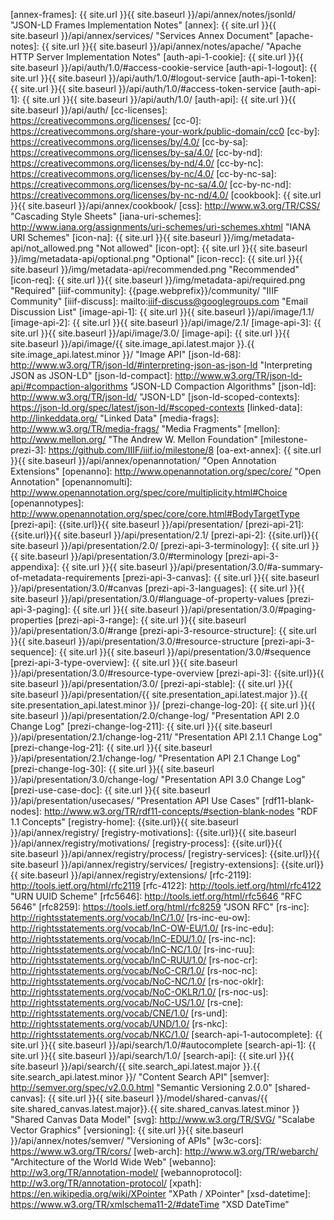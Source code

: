 [annex-frames]: {{ site.url }}{{ site.baseurl }}/api/annex/notes/jsonld/ "JSON-LD Frames Implementation Notes"
[annex]: {{ site.url }}{{ site.baseurl }}/api/annex/services/ "Services Annex Document"
[apache-notes]: {{ site.url }}{{ site.baseurl }}/api/annex/notes/apache/ "Apache HTTP Server Implementation Notes"
[auth-api-1-cookie]: {{ site.url }}{{ site.baseurl }}/api/auth/1.0/#access-cookie-service
[auth-api-1-logout]: {{ site.url }}{{ site.baseurl }}/api/auth/1.0/#logout-service
[auth-api-1-token]: {{ site.url }}{{ site.baseurl }}/api/auth/1.0/#access-token-service
[auth-api-1]: {{ site.url }}{{ site.baseurl }}/api/auth/1.0/
[auth-api]: {{ site.url }}{{ site.baseurl }}/api/auth/
[cc-licenses]: https://creativecommons.org/licenses/
[cc-0]: https://creativecommons.org/share-your-work/public-domain/cc0
[cc-by]: https://creativecommons.org/licenses/by/4.0/
[cc-by-sa]: https://creativecommons.org/licenses/by-sa/4.0/
[cc-by-nd]: https://creativecommons.org/licenses/by-nd/4.0/
[cc-by-nc]: https://creativecommons.org/licenses/by-nc/4.0/
[cc-by-nc-sa]: https://creativecommons.org/licenses/by-nc-sa/4.0/
[cc-by-nc-nd]: https://creativecommons.org/licenses/by-nc-nd/4.0/
[cookbook]: {{ site.url }}{{ site.baseurl }}/api/annex/cookbook/
[css]: http://www.w3.org/TR/CSS/ "Cascading Style Sheets"
[iana-uri-schemes]: http://www.iana.org/assignments/uri-schemes/uri-schemes.xhtml "IANA URI Schemes"
[icon-na]: {{ site.url }}{{ site.baseurl }}/img/metadata-api/not_allowed.png "Not allowed"
[icon-opt]: {{ site.url }}{{ site.baseurl }}/img/metadata-api/optional.png "Optional"
[icon-recc]: {{ site.url }}{{ site.baseurl }}/img/metadata-api/recommended.png "Recommended"
[icon-req]: {{ site.url }}{{ site.baseurl }}/img/metadata-api/required.png "Required"
[iiif-community]: {{page.webprefix}}/community/ "IIIF Community"
[iiif-discuss]: mailto:iiif-discuss@googlegroups.com "Email Discussion List"
[image-api-1]: {{ site.url }}{{ site.baseurl }}/api/image/1.1/
[image-api-2]: {{ site.url }}{{ site.baseurl }}/api/image/2.1/
[image-api-3]: {{ site.url }}{{ site.baseurl }}/api/image/3.0/
[image-api]: {{ site.url }}{{ site.baseurl }}/api/image/{{ site.image_api.latest.major }}.{{ site.image_api.latest.minor }}/ "Image API"
[json-ld-68]: http://www.w3.org/TR/json-ld/#interpreting-json-as-json-ld "Interpreting JSON as JSON-LD"
[json-ld-compact]: http://www.w3.org/TR/json-ld-api/#compaction-algorithms "JSON-LD Compaction Algorithms"
[json-ld]: http://www.w3.org/TR/json-ld/ "JSON-LD"
[json-ld-scoped-contexts]: https://json-ld.org/spec/latest/json-ld/#scoped-contexts
[linked-data]: http://linkeddata.org/ "Linked Data"
[media-frags]: http://www.w3.org/TR/media-frags/ "Media Fragments"
[mellon]: http://www.mellon.org/ "The Andrew W. Mellon Foundation"
[milestone-prezi-3]:  https://github.com/IIIF/iiif.io/milestone/8
[oa-ext-annex]: {{ site.url }}{{ site.baseurl }}/api/annex/openannotation/ "Open Annotation Extensions"
[openanno]: http://www.openannotation.org/spec/core/ "Open Annotation"
[openannomulti]: http://www.openannotation.org/spec/core/multiplicity.html#Choice
[openannotypes]: http://www.openannotation.org/spec/core/core.html#BodyTargetType
[prezi-api]: {{site.url}}{{ site.baseurl }}/api/presentation/
[prezi-api-21]: {{site.url}}{{ site.baseurl }}/api/presentation/2.1/
[prezi-api-2]: {{site.url}}{{ site.baseurl }}/api/presentation/2.0/
[prezi-api-3-terminology]: {{ site.url }}{{ site.baseurl }}/api/presentation/3.0/#terminology
[prezi-api-3-appendixa]: {{ site.url }}{{ site.baseurl }}/api/presentation/3.0/#a-summary-of-metadata-requirements
[prezi-api-3-canvas]: {{ site.url }}{{ site.baseurl }}/api/presentation/3.0/#canvas
[prezi-api-3-languages]: {{ site.url }}{{ site.baseurl }}/api/presentation/3.0/#language-of-property-values
[prezi-api-3-paging]: {{ site.url }}{{ site.baseurl }}/api/presentation/3.0/#paging-properties
[prezi-api-3-range]: {{ site.url }}{{ site.baseurl }}/api/presentation/3.0/#range
[prezi-api-3-resource-structure]: {{ site.url }}{{ site.baseurl }}/api/presentation/3.0/#resource-structure
[prezi-api-3-sequence]: {{ site.url }}{{ site.baseurl }}/api/presentation/3.0/#sequence
[prezi-api-3-type-overview]: {{ site.url }}{{ site.baseurl }}/api/presentation/3.0/#resource-type-overview
[prezi-api-3]: {{site.url}}{{ site.baseurl }}/api/presentation/3.0/
[prezi-api-stable]: {{ site.url }}{{ site.baseurl }}/api/presentation/{{ site.presentation_api.latest.major }}.{{ site.presentation_api.latest.minor }}/
[prezi-change-log-20]: {{ site.url }}{{ site.baseurl }}/api/presentation/2.0/change-log/ "Presentation API 2.0 Change Log"
[prezi-change-log-211]: {{ site.url }}{{ site.baseurl }}/api/presentation/2.1/change-log-211/ "Presentation API 2.1.1 Change Log"
[prezi-change-log-21]: {{ site.url }}{{ site.baseurl }}/api/presentation/2.1/change-log/ "Presentation API 2.1 Change Log"
[prezi-change-log-30]: {{ site.url }}{{ site.baseurl }}/api/presentation/3.0/change-log/ "Presentation API 3.0 Change Log"
[prezi-use-case-doc]: {{ site.url }}{{ site.baseurl }}/api/presentation/usecases/ "Presentation API Use Cases"
[rdf11-blank-nodes]: http://www.w3.org/TR/rdf11-concepts/#section-blank-nodes "RDF 1.1 Concepts"
[registry-home]: {{site.url}}{{ site.baseurl }}/api/annex/registry/
[registry-motivations]: {{site.url}}{{ site.baseurl }}/api/annex/registry/motivations/
[registry-process]: {{site.url}}{{ site.baseurl }}/api/annex/registry/process/
[registry-services]: {{site.url}}{{ site.baseurl }}/api/annex/registry/services/
[registry-extensions]: {{site.url}}{{ site.baseurl }}/api/annex/registry/extensions/
[rfc-2119]: http://tools.ietf.org/html/rfc2119
[rfc-4122]: http://tools.ietf.org/html/rfc4122 "URN UUID Scheme"
[rfc5646]: http://tools.ietf.org/html/rfc5646 "RFC 5646"
[rfc8259]: https://tools.ietf.org/html/rfc8259 "JSON RFC"
[rs-inc]: http://rightsstatements.org/vocab/InC/1.0/
[rs-inc-eu-ow]: http://rightsstatements.org/vocab/InC-OW-EU/1.0/
[rs-inc-edu]: http://rightsstatements.org/vocab/InC-EDU/1.0/
[rs-inc-nc]: http://rightsstatements.org/vocab/InC-NC/1.0/
[rs-inc-ruu]: http://rightsstatements.org/vocab/InC-RUU/1.0/
[rs-noc-cr]: http://rightsstatements.org/vocab/NoC-CR/1.0/
[rs-noc-nc]: http://rightsstatements.org/vocab/NoC-NC/1.0/
[rs-noc-oklr]: http://rightsstatements.org/vocab/NoC-OKLR/1.0/
[rs-noc-us]: http://rightsstatements.org/vocab/NoC-US/1.0/
[rs-cne]: http://rightsstatements.org/vocab/CNE/1.0/
[rs-und]: http://rightsstatements.org/vocab/UND/1.0/
[rs-nkc]: http://rightsstatements.org/vocab/NKC/1.0/
[search-api-1-autocomplete]: {{ site.url }}{{ site.baseurl }}/api/search/1.0/#autocomplete
[search-api-1]: {{ site.url }}{{ site.baseurl }}/api/search/1.0/
[search-api]: {{ site.url }}{{ site.baseurl }}/api/search/{{ site.search_api.latest.major }}.{{ site.search_api.latest.minor }}/ "Content Search API"
[semver]: http://semver.org/spec/v2.0.0.html "Semantic Versioning 2.0.0"
[shared-canvas]: {{ site.url }}{{ site.baseurl }}/model/shared-canvas/{{ site.shared_canvas.latest.major}}.{{ site.shared_canvas.latest.minor }} "Shared Canvas Data Model"
[svg]: http://www.w3.org/TR/SVG/ "Scalabe Vector Graphics"
[versioning]: {{ site.url }}{{ site.baseurl }}/api/annex/notes/semver/ "Versioning of APIs"
[w3c-cors]: https://www.w3.org/TR/cors/
[web-arch]: http://www.w3.org/TR/webarch/ "Architecture of the World Wide Web"
[webanno]: http://w3.org/TR/annotation-model/
[webannoprotocol]: http://w3.org/TR/annotation-protocol/
[xpath]: https://en.wikipedia.org/wiki/XPointer "XPath / XPointer"
[xsd-datetime]: https://www.w3.org/TR/xmlschema11-2/#dateTime "XSD DateTime"
